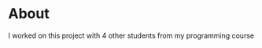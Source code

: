 # About

I worked on this project with 4 other students from my programming course



































